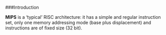 ###Introduction

**MIPS** is a ‘typical’ RISC architecture: it has a simple and regular instruction set, only one memory addressing mode (base plus displacement) and instructions are of fixed size (32 bit).
